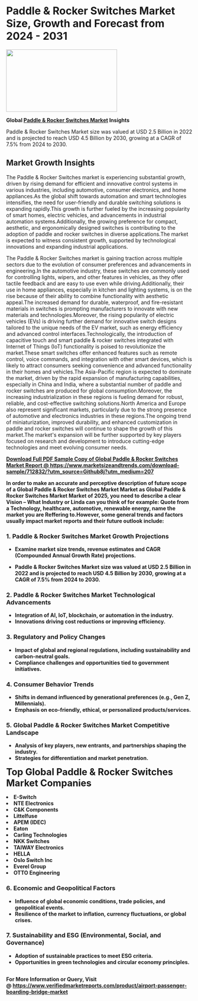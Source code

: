 <H1>Paddle & Rocker Switches Market Size, Growth and Forecast from 2024 - 2031</H1><img class="aligncenter size-medium wp-image-584254" src="https://thirdeyenews.in/wp-content/uploads/2024/09/Global-Market-Research-300x168.jpeg" alt="" width="300" height="168" /><p><strong>Global&nbsp;<a href="https://www.marketsizeandtrends.com/download-sample/712832/?utm_source=Github8j?utm_medium=207">Paddle & Rocker Switches Market</a> Insights</strong></p><p>Paddle & Rocker Switches Market size was valued at USD 2.5 Billion in 2022 and is projected to reach USD 4.5 Billion by 2030, growing at a CAGR of 7.5% from 2024 to 2030.</p><p><h2>Market Growth Insights</h2> <p>The Paddle & Rocker Switches market is experiencing substantial growth, driven by rising demand for efficient and innovative control systems in various industries, including automotive, consumer electronics, and home appliances.As the global shift towards automation and smart technologies intensifies, the need for user-friendly and durable switching solutions is expanding rapidly.This growth is further fueled by the increasing popularity of smart homes, electric vehicles, and advancements in industrial automation systems.Additionally, the growing preference for compact, aesthetic, and ergonomically designed switches is contributing to the adoption of paddle and rocker switches in diverse applications.The market is expected to witness consistent growth, supported by technological innovations and expanding industrial applications.</p> <p><strong><a href="#"></a></strong></p> <p>The Paddle & Rocker Switches market is gaining traction across multiple sectors due to the evolution of consumer preferences and advancements in engineering.In the automotive industry, these switches are commonly used for controlling lights, wipers, and other features in vehicles, as they offer tactile feedback and are easy to use even while driving.Additionally, their use in home appliances, especially in kitchen and lighting systems, is on the rise because of their ability to combine functionality with aesthetic appeal.The increased demand for durable, waterproof, and fire-resistant materials in switches is prompting manufacturers to innovate with new materials and technologies.Moreover, the rising popularity of electric vehicles (EVs) is driving further demand for innovative switch designs tailored to the unique needs of the EV market, such as energy efficiency and advanced control interfaces.Technologically, the introduction of capacitive touch and smart paddle & rocker switches integrated with Internet of Things (IoT) functionality is poised to revolutionize the market.These smart switches offer enhanced features such as remote control, voice commands, and integration with other smart devices, which is likely to attract consumers seeking convenience and advanced functionality in their homes and vehicles.The Asia-Pacific region is expected to dominate the market, driven by the rapid expansion of manufacturing capabilities, especially in China and India, where a substantial number of paddle and rocker switches are produced for global consumption.Moreover, the increasing industrialization in these regions is fueling demand for robust, reliable, and cost-effective switching solutions.North America and Europe also represent significant markets, particularly due to the strong presence of automotive and electronics industries in these regions.The ongoing trend of miniaturization, improved durability, and enhanced customization in paddle and rocker switches will continue to shape the growth of this market.The market's expansion will be further supported by key players focused on research and development to introduce cutting-edge technologies and meet evolving consumer needs.<p><strong><a href="#"></p><p><span class=""><strong>Download Full PDF Sample Copy of Global Paddle & Rocker Switches Market Report</strong> @ <a href="https://www.marketsizeandtrends.com/download-sample/712832/?utm_source=Github8j?utm_medium=207" target="_blank">https://www.marketsizeandtrends.com/download-sample/712832/?utm_source=Github8j?utm_medium=207</a></span></p><p>In order to make an accurate and perceptive description of future scope of a Global&nbsp;Paddle & Rocker Switches Market Market as Global&nbsp;Paddle & Rocker Switches Market Market of 2025, you need to describe a clear Vision &ndash; What Industry or Linda can you think of for example: Quote from a Technology, healthcare, automotive, renewable energy, name the market you are Reffering to.However, some general trends and factors usually impact market reports and their future outlook include:</p><h3>1.&nbsp;<strong>Paddle & Rocker Switches Market Growth Projections</strong></h3><ul><li>Examine market size trends, revenue estimates and CAGR (Compounded Annual Growth Rate) projections.</li><li><p>Paddle & Rocker Switches Market size was valued at USD 2.5 Billion in 2022 and is projected to reach USD 4.5 Billion by 2030, growing at a CAGR of 7.5% from 2024 to 2030.</p></li></ul><h3>2.&nbsp;<strong>Paddle & Rocker Switches Market Technological Advancements</strong></h3><ul><li>Integration of AI, IoT, blockchain, or automation in the industry.</li><li>Innovations driving cost reductions or improving efficiency.</li></ul><h3>3.&nbsp;<strong>Regulatory and Policy Changes</strong></h3><ul><li>Impact of global and regional regulations, including sustainability and carbon-neutral goals.</li><li>Compliance challenges and opportunities tied to government initiatives.</li></ul><h3>4.&nbsp;<strong>Consumer Behavior Trends</strong></h3><ul><li>Shifts in demand influenced by generational preferences (e.g., Gen Z, Millennials).</li><li>Emphasis on eco-friendly, ethical, or personalized products/services.</li></ul><h3>5.&nbsp;<strong>Global Paddle & Rocker Switches Market Competitive Landscape</strong></h3><ul><li>Analysis of key players, new entrants, and partnerships shaping the industry.</li><li>Strategies for differentiation and market penetration.</li></ul><p data-pm-slice="1 1 []"><span style="color: inherit; font-family: inherit; font-size: 25px;">Top Global Paddle & Rocker Switches Market Companies</span></p><div class="" data-test-id=""><p><li>E-Switch</li><li> NTE Electronics</li><li> C&K Components</li><li> Littelfuse</li><li> APEM (IDEC)</li><li> Eaton</li><li> Carling Technologies</li><li> NKK Switches</li><li> TAIWAY Electronics</li><li> HELLA</li><li> Oslo Switch Inc</li><li> Everel Group</li><li> OTTO Engineering</li></p></div><h3>6.&nbsp;<strong>Economic and Geopolitical Factors</strong></h3><ul><li>Influence of global economic conditions, trade policies, and geopolitical events.</li><li>Resilience of the market to inflation, currency fluctuations, or global crises.</li></ul><h3>7.&nbsp;<strong>Sustainability and ESG (Environmental, Social, and Governance)</strong></h3><ul><li>Adoption of sustainable practices to meet ESG criteria.</li><li>Opportunities in green technologies and circular economy principles.</li></ul><h2><strong style="font-size: 14px;">For More Information or Query, Visit @&nbsp;</strong><a style="background-color: #ffffff; font-size: 14px;" href="https://www.marketsizeandtrends.com/report/paddle-and-rocker-switches-market/" target="_blank">https://www.verifiedmarketreports.com/product/airport-passenger-boarding-bridge-market</a></h2>